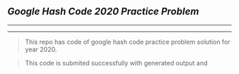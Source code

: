 ## ***Google Hash Code 2020 Practice Problem***
----
------
>This repo has code of google hash code practice problem solution for year 2020.

> This code is submited successfully with generated output and
